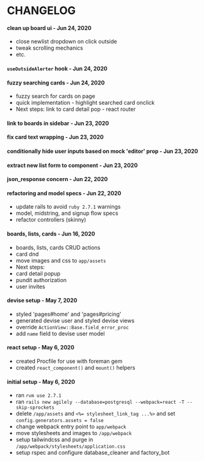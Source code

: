 # CHANGELOG

#### clean up board ui - Jun 24, 2020

- close newlist dropdown on click outside
- tweak scrolling mechanics
- etc.

#### `useOutsideAlerter` hook - Jun 24, 2020

#### fuzzy searching cards - Jun 24, 2020

- fuzzy search for cards on page 
- quick implementation - highlight searched card onclick
- Next steps: link to card detail pop - react router

#### link to boards in sidebar - Jun 23, 2020

#### fix card text wrapping - Jun 23, 2020

#### conditionally hide user inputs based on mock 'editor' prop - Jun 23, 2020

#### extract new list form to component - Jun 23, 2020

#### json_response concern - Jun 22, 2020

#### refactoring and model specs - Jun 22, 2020

- update rails to avoid `ruby 2.7.1` warnings
- model, midstring, and signup flow specs
- refactor controllers (skinny)

#### boards, lists, cards - Jun 16, 2020

- boards, lists, cards CRUD actions
- card dnd
- move images and css to `app/assets`
- Next steps: 
 - card detail popup
 - pundit authorization
 - user invites

#### devise setup - May 7, 2020

- styled 'pages#home' and 'pages#pricing'
- generated devise user and styled devise views
- override `ActionView::Base.field_error_proc`
- add `name` field to devise user model

#### react setup - May 6, 2020

- created Procfile for use with foreman gem
- created `react_component()` and `mount()` helpers

#### initial setup - May 6, 2020

- ran `rvm use 2.7.1`
- ran `rails new agilely --database=postgresql --webpack=react -T --skip-sprockets`
- delete `/app/assets` and `<%= stylesheet_link_tag ...%>` and set `config.generators.assets = false`
- change webpack entry point to `app/webpack`
- move stylesheets and images to `/app/webpack`
- setup tailwindcss and purge in `/app/webpack/stylesheets/application.css`
- setup rspec and configure database_cleaner and factory_bot
